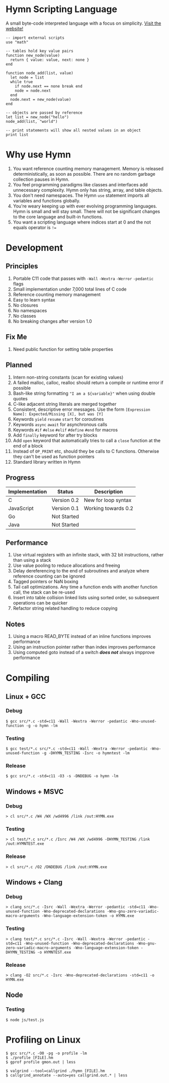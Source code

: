 # Hymn Scripting Language

A small byte-code interpreted language with a focus on simplicity. [Visit the website!](https://hymn-lang.org)

```
-- import external scripts
use "math"

-- tables hold key value pairs
function new_node(value)
  return { value: value, next: none }
end

function node_add(list, value)
  let node = list
  while true
    if node.next == none break end
    node = node.next
  end
  node.next = new_node(value)
end

-- objects are passed by reference
let list = new_node("hello")
node_add(list, "world")

-- print statements will show all nested values in an object
print list
```

# Why use Hymn

1. You want reference counting memory management. Memory is released deterministically, as soon as possible. There are no random garbage collection pauses in Hymn.
1. You feel programming paradigms like classes and interfaces add unnecessary complexity. Hymn only has string, array, and table objects.
1. You don't need namespaces. The Hymn `use` statement imports all variables and functions globally.
1. You're weary keeping up with ever evolving programming languages. Hymn is small and will stay small. There will not be significant changes to the core language and built-in functions.
1. You want a scripting language where indices start at 0 and the not equals operator is `!=`

# Development

## Principles

1. Portable C11 code that passes with `-Wall` `-Wextra` `-Werror` `-pedantic` flags
1. Small implementation under 7,000 total lines of C code
1. Reference counting memory management
1. Easy to learn syntax
1. No closures
1. No namespaces
1. No classes
1. No breaking changes after version 1.0

## Fix Me

1. Need public function for setting table properties

## Planned

1. Intern non-string constants (scan for existing values)
1. A failed malloc, calloc, realloc should return a compile or runtime error if possible
1. Bash-like string formatting `"I am a ${variable}"` when using double quotes
1. C-like adjacent string literals are merged together
1. Consistent, descriptive error messages. Use the form `[Expression Name]: Expected/Missing [X], but was [Y]`
1. Keywords `yield` `resume` `start` for coroutines
1. Keywords `async` `await` for asynchronous calls
1. Keywords `#if` `#else` `#elif` `#define` `#end` for macros
1. Add `finally` keyword for after try blocks
1. Add `open` keyword that automatically tries to call a `close` function at the end of a block
1. Instead of `OP_PRINT` etc, should they be calls to C functions. Otherwise they can't be used as function pointers
1. Standard library written in Hymn

## Progress

| Implementation | Status      | Description         |
| -------------- | ----------- | ------------------- |
| C              | Version 0.2 | New for loop syntax |
| JavaScript     | Version 0.1 | Working towards 0.2 |
| Go             | Not Started |                     |
| Java           | Not Started |                     |

## Performance

1. Use virtual registers with an infinite stack, with 32 bit instructions, rather than using a stack
1. Use value pooling to reduce allocations and freeing
1. Delay dereferencing to the end of subroutines and analyze where reference counting can be ignored
1. Tagged pointers or NaN boxing
1. Tail call optimizations. Any time a function ends with another function call, the stack can be re-used
1. Insert into table collision linked lists using sorted order, so subsequent operations can be quicker
1. Refactor string related handling to reduce copying

## Notes

1. Using a macro READ_BYTE instead of an inline functions improves performance
1. Using an instruction pointer rather than index improves performance
1. Using computed goto instead of a switch **_does not_** always impprove performance

# Compiling

## Linux + GCC

### Debug

```
$ gcc src/*.c -std=c11 -Wall -Wextra -Werror -pedantic -Wno-unused-function -g -o hymn -lm
```

### Testing

```
$ gcc test/*.c src/*.c -std=c11 -Wall -Wextra -Werror -pedantic -Wno-unused-function -g -DHYMN_TESTING -Isrc -o hymntest -lm
```

### Release

```
$ gcc src/*.c -std=c11 -O3 -s -DNDEBUG -o hymn -lm
```

## Windows + MSVC

### Debug

```
> cl src/*.c /W4 /WX /wd4996 /link /out:HYMN.exe
```

### Testing

```
> cl test/*.c src/*.c /Isrc /W4 /WX /wd4996 -DHYMN_TESTING /link /out:HYMNTEST.exe
```

### Release

```
> cl src/*.c /O2 /DNDEBUG /link /out:HYMN.exe
```

## Windows + Clang

### Debug

```
> clang src/*.c -Isrc -Wall -Wextra -Werror -pedantic -std=c11 -Wno-unused-function -Wno-deprecated-declarations -Wno-gnu-zero-variadic-macro-arguments -Wno-language-extension-token -o HYMN.exe
```

### Testing

```
> clang test/*.c src/*.c -Isrc -Wall -Wextra -Werror -pedantic -std=c11 -Wno-unused-function -Wno-deprecated-declarations -Wno-gnu-zero-variadic-macro-arguments -Wno-language-extension-token -DHYMN_TESTING -o HYMNTEST.exe
```

### Release

```
> clang -O2 src/*.c -Isrc -Wno-deprecated-declarations -std=c11 -o HYMN.exe
```

## Node

### Testing

```
$ node js/test.js
```

# Profiling on Linux

```
$ gcc src/*.c -O0 -pg -o profile -lm
$ ./profile [FILE].hm
$ gprof profile gmon.out | less
```

```
$ valgrind --tool=callgrind ./hymn [FILE].hm
$ callgrind_annotate --auto=yes callgrind.out.* | less
```
